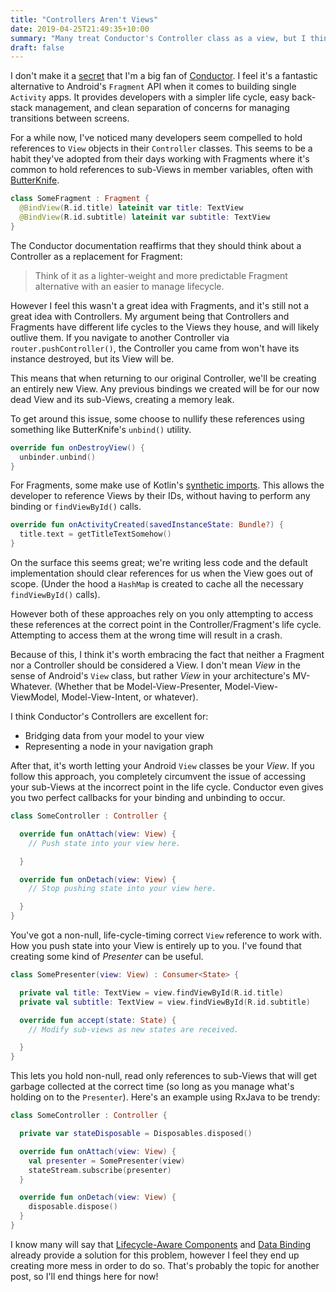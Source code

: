 ```yaml
---
title: "Controllers Aren't Views"
date: 2019-04-25T21:49:35+10:00
summary: "Many treat Conductor's Controller class as a view, but I think that has issues."
draft: false
---
```


I don't make it a [secret](https://chrishorner.codes/presentation/conductor-architecture-discussion/) that I'm a big fan
of [Conductor](https://github.com/bluelinelabs/Conductor). I feel it's a fantastic alternative to Android's `Fragment`
API when it comes to building single `Activity` apps. It provides developers with a simpler life cycle, easy back-stack
management, and clean separation of concerns for managing transitions between screens.

For a while now, I've noticed many developers seem compelled to hold references to `View` objects in their `Controller` classes. This seems to be a habit they've adopted from their days working with Fragments where it's common to hold references to sub-Views in member variables, often with [ButterKnife](https://jakewharton.github.io/butterknife/).

```kotlin
class SomeFragment : Fragment {
  @BindView(R.id.title) lateinit var title: TextView
  @BindView(R.id.subtitle) lateinit var subtitle: TextView
}
```

The Conductor documentation reaffirms that they should think about a Controller as a replacement for Fragment:

> Think of it as a lighter-weight and more predictable Fragment alternative with an easier to manage lifecycle.

However I feel this wasn't a great idea with Fragments, and it's still not a great idea with Controllers. My argument
being that Controllers and Fragments have different life cycles to the Views they house, and will likely outlive them.
If you navigate to another Controller via `router.pushController()`, the Controller you came from won't have its
instance destroyed, but its View will be.

This means that when returning to our original Controller, we'll be creating an entirely new View. Any previous bindings
we created will be for our now dead View and its sub-Views, creating a memory leak.

To get around this issue, some choose to nullify these references using something like ButterKnife's `unbind()` utility.

```kotlin
override fun onDestroyView() {
  unbinder.unbind()
}
```

For Fragments, some make use of Kotlin's
[synthetic imports](https://kotlinlang.org/docs/tutorials/android-plugin.html#importing-synthetic-properties). This
allows the developer to reference Views by their IDs, without having to perform any binding or `findViewById()` calls.

```kotlin
override fun onActivityCreated(savedInstanceState: Bundle?) {
  title.text = getTitleTextSomehow()
}
```

On the surface this seems great; we're writing less code and the default implementation should clear references for us
when the View goes out of scope. (Under the hood a `HashMap` is created to cache all the necessary `findViewById()`
calls).

However both of these approaches rely on you only attempting to access these references at the correct point in the Controller/Fragment's life cycle. Attempting to access them at the wrong time will result in a crash.

Because of this, I think it's worth embracing the fact that neither a Fragment nor a Controller should be considered a
View. I don't mean _View_ in the sense of Android's `View` class, but rather _View_ in your architecture's MV-Whatever.
(Whether that be Model-View-Presenter, Model-View-ViewModel, Model-View-Intent, or whatever).

I think Conductor's Controllers are excellent for:

 - Bridging data from your model to your view
 - Representing a node in your navigation graph

After that, it's worth letting your Android `View` classes be your _View_. If you follow this approach, you completely
circumvent the issue of accessing your sub-Views at the incorrect point in the life cycle. Conductor even gives you two
perfect callbacks for your binding and unbinding to occur.

```kotlin
class SomeController : Controller {

  override fun onAttach(view: View) {
    // Push state into your view here.

  }

  override fun onDetach(view: View) {
    // Stop pushing state into your view here.

  }
}
```

You've got a non-null, life-cycle-timing correct `View` reference to work with. How you push state into your View is
entirely up to you. I've found that creating some kind of _Presenter_ can be useful.

```kotlin
class SomePresenter(view: View) : Consumer<State> {

  private val title: TextView = view.findViewById(R.id.title)
  private val subtitle: TextView = view.findViewById(R.id.subtitle)

  override fun accept(state: State) {
    // Modify sub-views as new states are received.

  }
}
```

This lets you hold non-null, read only references to sub-Views that will get garbage collected at the correct time
(so long as you manage what's holding on to the `Presenter`). Here's an example using RxJava to be trendy:

```kotlin
class SomeController : Controller {

  private var stateDisposable = Disposables.disposed()

  override fun onAttach(view: View) {
    val presenter = SomePresenter(view)
    stateStream.subscribe(presenter)
  }

  override fun onDetach(view: View) {
    disposable.dispose()
  }
}
```

I know many will say that
[Lifecycle-Aware Components](https://developer.android.com/topic/libraries/architecture/lifecycle) and
[Data Binding](https://developer.android.com/topic/libraries/data-binding) already provide a solution for this problem,
however I feel they end up creating more mess in order to do so. That's probably the topic for another post, so I'll end
things here for now!
